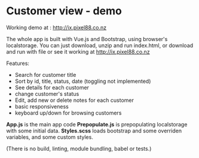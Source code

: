 # Customer view - demo
 Working demo at : http://ix.pixel88.co.nz

The whole app is built with Vue.js and Bootstrap, using browser's localstorage. You can just download, unzip and run index.html, or download and run with  file or see it working at http://ix.pixel88.co.nz

Features:
* Search for customer title
* Sort by id, title, status, date (toggling not implemented)
* See details for each customer
* change customer's status
* Edit, add new or delete notes for each customer
* basic responsiveness
* keyboard up/down for browsing customers

**App.js** is the main app code
**Prepopulate.js** is prepopulating localstorage with some initial data.
**Styles.scss** loads bootstrap and some overriden variables, and some custom styles.

(There is no build, linting, module bundling, babel or tests.)

